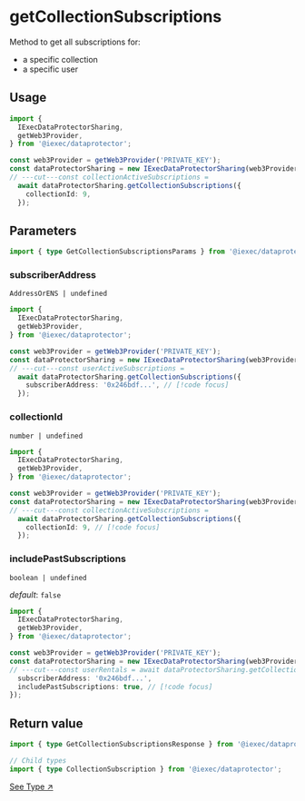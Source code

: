 # getCollectionSubscriptions

Method to get all subscriptions for:

- a specific collection
- a specific user

## Usage

```ts twoslash
import {
  IExecDataProtectorSharing,
  getWeb3Provider,
} from '@iexec/dataprotector';

const web3Provider = getWeb3Provider('PRIVATE_KEY');
const dataProtectorSharing = new IExecDataProtectorSharing(web3Provider);
// ---cut---const collectionActiveSubscriptions =
  await dataProtectorSharing.getCollectionSubscriptions({
    collectionId: 9,
  });
```

## Parameters

```ts twoslash
import { type GetCollectionSubscriptionsParams } from '@iexec/dataprotector';
```

### subscriberAddress

`AddressOrENS | undefined`

```ts twoslash
import {
  IExecDataProtectorSharing,
  getWeb3Provider,
} from '@iexec/dataprotector';

const web3Provider = getWeb3Provider('PRIVATE_KEY');
const dataProtectorSharing = new IExecDataProtectorSharing(web3Provider);
// ---cut---const userActiveSubscriptions =
  await dataProtectorSharing.getCollectionSubscriptions({
    subscriberAddress: '0x246bdf...', // [!code focus]
  });
```

### collectionId

`number | undefined`

```ts twoslash
import {
  IExecDataProtectorSharing,
  getWeb3Provider,
} from '@iexec/dataprotector';

const web3Provider = getWeb3Provider('PRIVATE_KEY');
const dataProtectorSharing = new IExecDataProtectorSharing(web3Provider);
// ---cut---const collectionActiveSubscriptions =
  await dataProtectorSharing.getCollectionSubscriptions({
    collectionId: 9, // [!code focus]
  });
```

### includePastSubscriptions

`boolean | undefined`

_default_: `false`

```ts twoslash
import {
  IExecDataProtectorSharing,
  getWeb3Provider,
} from '@iexec/dataprotector';

const web3Provider = getWeb3Provider('PRIVATE_KEY');
const dataProtectorSharing = new IExecDataProtectorSharing(web3Provider);
// ---cut---const userRentals = await dataProtectorSharing.getCollectionSubscriptions({
  subscriberAddress: '0x246bdf...',
  includePastSubscriptions: true, // [!code focus]
});
```

## Return value

```ts twoslash
import { type GetCollectionSubscriptionsResponse } from '@iexec/dataprotector';

// Child types
import { type CollectionSubscription } from '@iexec/dataprotector';
```

<a href="https://github.com/iExecBlockchainComputing/dataprotector-sdk/blob/c83e30e6ce8b55ecf8a35ecb4eb1014cd4ecefe9/packages/sdk/src/lib/types/sharingTypes.ts" target="_blank">See
Type ↗️</a>
